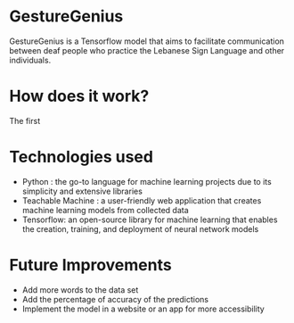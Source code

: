# GestureGenius
GestureGenius is a Tensorflow model that aims to facilitate communication between deaf people who practice the Lebanese Sign Language and other individuals. 

# How does it work?
The first

# Technologies used
- Python : the go-to language for machine learning projects due to its simplicity and extensive libraries
- Teachable Machine :  a user-friendly web application that creates machine learning models from collected data
- Tensorflow: an open-source library for machine learning that enables the creation, training, and deployment of neural network models

# Future Improvements
- Add more words to the data set
- Add the percentage of accuracy of the predictions
- Implement the model in a website or an app for more accessibility
